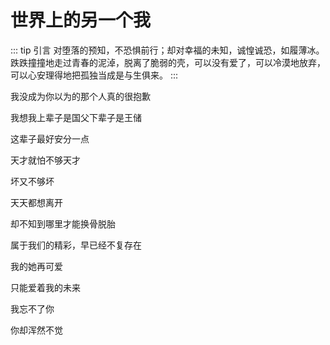 # 世界上的另一个我

::: tip 引言
对堕落的预知，不恐惧前行；却对幸福的未知，诚惶诚恐，如履薄冰。跌跌撞撞地走过青春的泥淖，脱离了脆弱的壳，可以没有爱了，可以冷漠地放弃，可以心安理得地把孤独当成是与生俱来。
:::

我没成为你以为的那个人真的很抱歉

我想我上辈子是国父下辈子是王储

这辈子最好安分一点

天才就怕不够天才

坏又不够坏

天天都想离开

却不知到哪里才能换骨脱胎

属于我们的精彩，早已经不复存在

我的她再可爱

只能爱着我的未来

我忘不了你

你却浑然不觉
